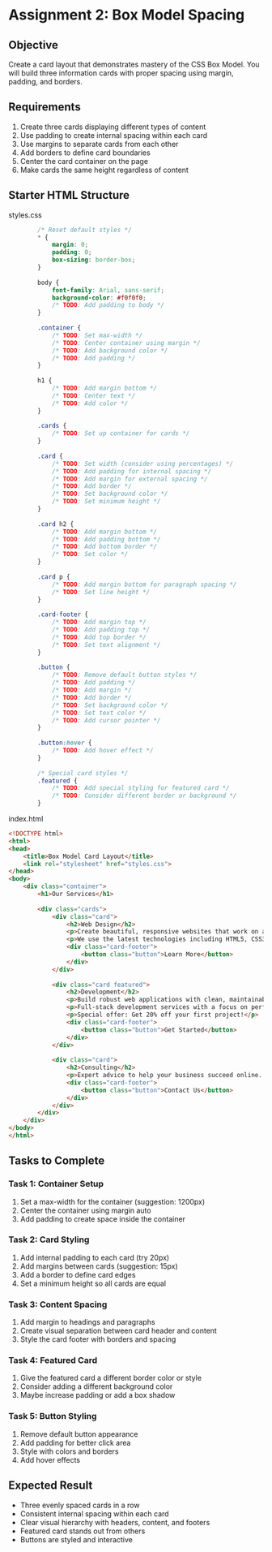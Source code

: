 # Assignment 2: Box Model Spacing

## Objective
Create a card layout that demonstrates mastery of the CSS Box Model. You will build three information cards with proper spacing using margin, padding, and borders.

## Requirements
1. Create three cards displaying different types of content
2. Use padding to create internal spacing within each card
3. Use margins to separate cards from each other
4. Add borders to define card boundaries
5. Center the card container on the page
6. Make cards the same height regardless of content

## Starter HTML Structure
styles.css
```css
        /* Reset default styles */
        * {
            margin: 0;
            padding: 0;
            box-sizing: border-box;
        }
        
        body {
            font-family: Arial, sans-serif;
            background-color: #f0f0f0;
            /* TODO: Add padding to body */
        }
        
        .container {
            /* TODO: Set max-width */
            /* TODO: Center container using margin */
            /* TODO: Add background color */
            /* TODO: Add padding */
        }
        
        h1 {
            /* TODO: Add margin bottom */
            /* TODO: Center text */
            /* TODO: Add color */
        }
        
        .cards {
            /* TODO: Set up container for cards */
        }
        
        .card {
            /* TODO: Set width (consider using percentages) */
            /* TODO: Add padding for internal spacing */
            /* TODO: Add margin for external spacing */
            /* TODO: Add border */
            /* TODO: Set background color */
            /* TODO: Set minimum height */
        }
        
        .card h2 {
            /* TODO: Add margin bottom */
            /* TODO: Add padding bottom */
            /* TODO: Add bottom border */
            /* TODO: Set color */
        }
        
        .card p {
            /* TODO: Add margin bottom for paragraph spacing */
            /* TODO: Set line height */
        }
        
        .card-footer {
            /* TODO: Add margin top */
            /* TODO: Add padding top */
            /* TODO: Add top border */
            /* TODO: Set text alignment */
        }
        
        .button {
            /* TODO: Remove default button styles */
            /* TODO: Add padding */
            /* TODO: Add margin */
            /* TODO: Add border */
            /* TODO: Set background color */
            /* TODO: Set text color */
            /* TODO: Add cursor pointer */
        }
        
        .button:hover {
            /* TODO: Add hover effect */
        }
        
        /* Special card styles */
        .featured {
            /* TODO: Add special styling for featured card */
            /* TODO: Consider different border or background */
        }


```

index.html
```html
<!DOCTYPE html>
<html>
<head>
    <title>Box Model Card Layout</title>
    <link rel="stylesheet" href="styles.css">
</head>
<body>
    <div class="container">
        <h1>Our Services</h1>
        
        <div class="cards">
            <div class="card">
                <h2>Web Design</h2>
                <p>Create beautiful, responsive websites that work on all devices. Our designs are modern, clean, and user-friendly.</p>
                <p>We use the latest technologies including HTML5, CSS3, and modern frameworks.</p>
                <div class="card-footer">
                    <button class="button">Learn More</button>
                </div>
            </div>
            
            <div class="card featured">
                <h2>Development</h2>
                <p>Build robust web applications with clean, maintainable code. From simple sites to complex applications.</p>
                <p>Full-stack development services with a focus on performance and security.</p>
                <p>Special offer: Get 20% off your first project!</p>
                <div class="card-footer">
                    <button class="button">Get Started</button>
                </div>
            </div>
            
            <div class="card">
                <h2>Consulting</h2>
                <p>Expert advice to help your business succeed online. We analyze your needs and provide tailored solutions.</p>
                <div class="card-footer">
                    <button class="button">Contact Us</button>
                </div>
            </div>
        </div>
    </div>
</body>
</html>
```

## Tasks to Complete

### Task 1: Container Setup
1. Set a max-width for the container (suggestion: 1200px)
2. Center the container using margin auto
3. Add padding to create space inside the container

### Task 2: Card Styling
1. Add internal padding to each card (try 20px)
2. Add margins between cards (suggestion: 15px)
3. Add a border to define card edges
4. Set a minimum height so all cards are equal

### Task 3: Content Spacing
1. Add margin to headings and paragraphs
2. Create visual separation between card header and content
3. Style the card footer with borders and spacing

### Task 4: Featured Card
1. Give the featured card a different border color or style
2. Consider adding a different background color
3. Maybe increase padding or add a box shadow

### Task 5: Button Styling
1. Remove default button appearance
2. Add padding for better click area
3. Style with colors and borders
4. Add hover effects

## Expected Result
- Three evenly spaced cards in a row
- Consistent internal spacing within each card
- Clear visual hierarchy with headers, content, and footers
- Featured card stands out from others
- Buttons are styled and interactive